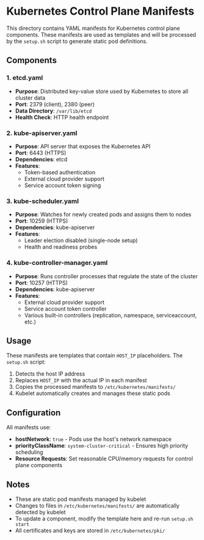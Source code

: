 # Kubernetes Control Plane Manifests

This directory contains YAML manifests for Kubernetes control plane components. These manifests are used as templates and will be processed by the `setup.sh` script to generate static pod definitions.

## Components

### 1. etcd.yaml
- **Purpose**: Distributed key-value store used by Kubernetes to store all cluster data
- **Port**: 2379 (client), 2380 (peer)
- **Data Directory**: `/var/lib/etcd`
- **Health Check**: HTTP health endpoint

### 2. kube-apiserver.yaml
- **Purpose**: API server that exposes the Kubernetes API
- **Port**: 6443 (HTTPS)
- **Dependencies**: etcd
- **Features**:
  - Token-based authentication
  - External cloud provider support
  - Service account token signing

### 3. kube-scheduler.yaml
- **Purpose**: Watches for newly created pods and assigns them to nodes
- **Port**: 10259 (HTTPS)
- **Dependencies**: kube-apiserver
- **Features**:
  - Leader election disabled (single-node setup)
  - Health and readiness probes

### 4. kube-controller-manager.yaml
- **Purpose**: Runs controller processes that regulate the state of the cluster
- **Port**: 10257 (HTTPS)
- **Dependencies**: kube-apiserver
- **Features**:
  - External cloud provider support
  - Service account token controller
  - Various built-in controllers (replication, namespace, serviceaccount, etc.)

## Usage

These manifests are templates that contain `HOST_IP` placeholders. The `setup.sh` script:

1. Detects the host IP address
2. Replaces `HOST_IP` with the actual IP in each manifest
3. Copies the processed manifests to `/etc/kubernetes/manifests/`
4. Kubelet automatically creates and manages these static pods

## Configuration

All manifests use:
- **hostNetwork**: `true` - Pods use the host's network namespace
- **priorityClassName**: `system-cluster-critical` - Ensures high priority scheduling
- **Resource Requests**: Set reasonable CPU/memory requests for control plane components

## Notes

- These are static pod manifests managed by kubelet
- Changes to files in `/etc/kubernetes/manifests/` are automatically detected by kubelet
- To update a component, modify the template here and re-run `setup.sh start`
- All certificates and keys are stored in `/etc/kubernetes/pki/`

